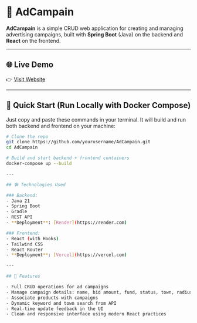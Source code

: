 # 🎯 AdCampain

**AdCampain** is a simple CRUD web application for creating and managing advertising campaigns, built with **Spring Boot** (Java) on the backend and **React** on the frontend.

---

## 🌐 Live Demo

👉 [Visit Website](https://ad-campain.vercel.app)

---

## 🚀 Quick Start (Run Locally with Docker Compose)

Just copy and paste these commands in your terminal. It will build and run both backend and frontend on your machine:

```bash
# Clone the repo
git clone https://github.com/yourusername/AdCampain.git
cd AdCampain

# Build and start backend + frontend containers
docker-compose up --build

---

## 🛠️ Technologies Used

### Backend:
- Java 21
- Spring Boot
- Gradle
- REST API
- **Deployment**: [Render](https://render.com)

### Frontend:
- React (with Hooks)
- Tailwind CSS
- React Router
- **Deployment**: [Vercel](https://vercel.com)

---

## 🌟 Features

- Full CRUD operations for ad campaigns
- Manage campaign details: name, bid amount, fund, status, town, radius, and keywords
- Associate products with campaigns
- Dynamic keyword and town search from API
- Real-time update feedback in the UI
- Clean and responsive interface using modern React practices


